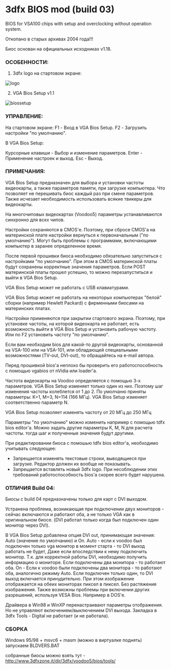 # 3dfx BIOS mod (build 03)

BIOS for VSA100 chips with setup and overclocking without operation system.

Откопано в старых архивах 2004 года!!!

Биос основан на официальных исходниках v1.18. 

### ОСОБЕННОСТИ: 

1. 3dfx logo на стартовом экране: 

![logo](https://user-images.githubusercontent.com/47675852/53657517-2ff77780-3c78-11e9-9616-047b8a7a2267.GIF)

2. VGA Bios Setup v1.1 

![biossetup](https://user-images.githubusercontent.com/47675852/53657515-2ff77780-3c78-11e9-86a5-261a493a5fb3.gif) 

### УПРАВЛЕНИЕ: 

На стартовом экране: 
F1 - Вход в VGA Bios Setup. 
F2 - Загрузить настройки "по умолчанию". 

В VGA Bios Setup: 

Курсорные клавиши - Выбор и изменение параметров. 
Enter - Применение настроек и выход. 
Esc - Выход. 

### ПРИМЕЧАНИЯ: 

VGA Bios Setup предназначен для выбора и установки частоты видеокарты, а также параметров памяти, при загрузке компьютера. Что позволяет не перешивать биос каждый раз при смене параметров. Также исчезает необходимость использовать всякие твикеры для видеокарты. 

На многочиповых видеокартах (Voodoo5) параметры устанавливаются синхронно для вскх чипов.

Настройки сохраняются в CMOS'е. Поэтому, при сбросе CMOS'а на материнской плате настройки вернуться к первоначальным ("по умолчанию"). Могут быть проблемы с программами, включающими компьютер в заранее определенное время. 

После первой прошивки биоса необходимо обязательно запуститься с настройками "по умолчанию". При этом в CMOS материнской платы будут сохранены корректные значения параметров. Если POST материнской платы прошел успешно, то можно перезапуститься и выйти в VGA Bios Setup. 

VGA Bios Setup может не работать с USB клавиатурами. 

VGA Bios Setup может не работать на некоторых компьютерах "белой" сборки (например Hewlett Packard) с фирменными биосами на материнских платах. 

Настройки применяются при закрытии стартового экрана. Поэтому, при установке частоты, на которой видеокарта не работает, есть возможность выйти в VGA Bios Setup и установить рабочую частоту. Или по F2 установить частоту "по умолчанию". 

Если вам необходим bios для какой-то другой видеокарты, основанной на VSA-100 или на VSA-101, или обладающей специальными возможностями (TV-out, DVI-out), то обращайтесь на e-mail автора. 

Перед прошивкой bios'а неплохо бы проверить его работоспособность с помощью vgabios от nVidia или loader'а. 

Частота видеокарты на Voodoo определяется с помощью 3-х параметров. VGA Bios Setup изменяет только один из них. Поэтому шаг изменения частоты колеблется от 1 до 2. По умолчаню приняты параметры: K=1, M=3, N=114 (166 МГц). VGA Bios Setup изменяет соответственно параметр N. 

VGA Bios Setup позволяет изменять частоту от 20 МГц до 250 МГц 

Параметры "по умолчанию" можно изменить например с помощью tdfx bios editor'а. Можно эадать другие параметры K, M, N для расчета частоты. тогда шаг и полученные значения будут другими. 

При редактировании биоса с помошью tdfx bios editor'а, необходимо учитывать следующее: 
- Запрещается изменять текстовые строки, выводящиеся при загрузке. Редактор должен их вообще не показывать. 
- Запрещается вставлять новый 3dfx logo. 
При несоблюдении этих требований работоспособность bios'а скорее всего будет нарушена. 

### ОТЛИЧИЯ Build 04: 

Биосы c build 04 предназначены только для карт с DVI выходом. 

Устранена проблема, возникающая при подключении двух мониторов - сейчас включаются и работают оба, а не только VGA как в оригинальном биосе. (DVI работал только когда был подключен один монитор через DVI). 

В VGA Bios Setup добавлена опция DVI out, принимающая значения: Auto (значение по умолчанию) и On. 
Auto - если к voodoo был подключен только vga монитор в момент старта - то DVI выход работать не будет, Даже если впоследствии к нему подключить монитор. Т.к. для корректной работы DVI, необходимо получить информацию о мониторе. Если подключены два монитора - то работают оба. 
On - Если к voodoo были подключены два монитора - то работают оба, аналогично режиму Auto. Если подключен только один, то DVI выход включается принудительно. При этом изображение отображается на обеих мониторах пиксел в пиксел. Без растяжения изображения. Также возможны проблемы при включении других разрешений, используя VESA Bios. Например в DOS'е. 

Драйвера в Win98 и WinXP перенастраивают параметры отображения. Но не управляют включением/выключением DVI выхода. Закладка в 3dfx Tools - Digital не работает (и не работала). 

### СБОРКА

Windows 95/98 + msvc6 + masm (можно в виртуалке поднять)
запускаем BLDVERS.BAT

собранные биосы можно взять тут - http://www.3dfxzone.it/dir/3dfx/voodoo5/bios/tools/
